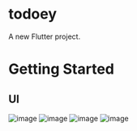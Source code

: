# todoey

A new Flutter project.

# Getting Started
## UI
![image](https://user-images.githubusercontent.com/76595515/145365272-78773a4d-33d5-491e-a205-bad5028239ee.png)
![image](https://user-images.githubusercontent.com/76595515/145365363-3092fed4-657d-4672-b5f5-8551a153b9c5.png)
![image](https://user-images.githubusercontent.com/76595515/145365477-8263ece3-d0b3-479c-bec6-3a6715736c39.png)
![image](https://user-images.githubusercontent.com/76595515/145365578-4f9c4e9c-eccb-4865-8a86-1e8f3ee50298.png)

